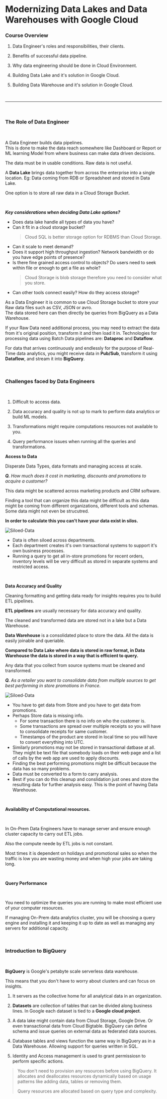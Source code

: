 # Modernizing Data Lakes and Data Warehouses with Google Cloud

### **Course Overview**

1. Data Engineer's roles and responsibilities, their clients.

2. Benefits of successful data pipeline.

3. Why data engineering should be done in Cloud Environment.

4. Building Data Lake and it's solution in Google Cloud.

5. Building Data Warehouse and it's solution in Google Cloud.

<br>

---

<br>

### **The Role of Data Engineer**

<br>

A Data Engineer builds data pipelines.  
This is done to make the data reach somewhere like Dashboard or Report or ML learning Model from where business can make data driven decisions.

The data must be in usable conditions. Raw data is not useful.

A **Data Lake** brings data together from across the enterprise into a single location. Eg: Data coming from RDB or Spreadsheet and stored in Data Lake.

One option is to store all raw data in a Cloud Storage Bucket.

<br>

_**Key considerations when deciding Data Lake options?**_

- Does data lake handle all types of data you have?
- Can it fit in a cloud storage bucket?
  > Cloud SQL is better storage option for RDBMS than Cloud Storage.
- Can it scale to meet demand?
- Does it support high throughput ingestion? Network bandwidth or do you have edge points of presence?
- Is there fine grained access control to objects? Do users need to seek within file or enough to get a file as whole?
  > Cloud Storage is blob storage therefore you need to consider what you store.
- Can other tools connect easily? How do they access storage?

As a Data Engineer it is common to use Cloud Storage bucket to store your Raw data files such as CSV, JSON or avro.  
The data stored here can then directly be queries from BigQuery as a Data Warehouse.

If your Raw Data need additional process, you may need to extract the data from it's original position, transform it and then load it in. Technologies for processing data using Batch Data pipelines are: **Dataproc** and **Dataflow**.

For data that arrives continuously and endlessly for the purpose of Real-Time data analytics, you might receive data in **Pub/Sub**, transform it using **Dataflow**, and stream it into **BigQuery**.

<br>

### **Challenges faced by Data Engineers**

<br>

1. Difficult to access data.

2. Data accuracy and quality is not up to mark to perform data analytics or build ML models.

3. Transformations might require computations resources not available to you.

4. Query performance issues when running all the queries and transformations.

**Access to Data**

Disperate Data Types, data formats and managing access at scale.

_**Q.** How much does it cost in marketing, discounts and promotions to acquire a customer?_

This data might be scattered across marketing products and CRM software.

Finding a tool that can organize this data might be difficult as this data might be coming from different organizations, different tools and schemas. Some data might not even be strucutred.

**In order to calculate this you can't have your data exist in silos.**

![Siloed-Data](./images/siloed-data.jpg)

- Data is often siloed across departments.
- Each department creates it's own transactional systems to support it's own business processes.
- Running a query to get all in-store promotions for recent orders, inventory levels will be very difficult as stored in separate systems and restricted access.

<br>

**Data Accuracy and Quality**

Cleaning formatting and getting data ready for insights requires you to build ETL pipelines.

**ETL pipelines** are usually necessary for data accuracy and quality.

The cleaned and transformed data are stored not in a lake but a Data Warehouse.

**Data Warehouse** is a consolidated place to store the data. All the data is easily joinable and queriable.

**Compared to Data Lake where data is stored in raw format, in Data Warehouse the data is stored in a way that is efficient to query.**

Any data that you collect from source systems must be cleaned and transformed.

_**Q.** As a retailer you want to consolidate data from multiple sources to get best performing in store promotions in France._

![Siloed-Data](./images/siloed-data.jpg)

- You have to get data from Store and you have to get data from promotions.
- Perhaps Store data is missing info.
  - For some transaction there is no info on who the customer is.
  - Some transactions are spread over multiple receipts so you will have to consolidate receipts for same customer.
  - Timestamps of the product are stored in local time so you will have to convert everything into UTC.
- Similarly promotions may not be stored in transactional datbase at all. They might be text file that somebody loads on their web page and a list of calls by the web app are used to apply discounts.
- Finding the best performing promotions might be difficult because the data has so many problems.
- Data must be converted to a form to carry analysis.
- Best if you can do this cleanup and conslidation just ones and store the resulting data for further analysis easy. This is the point of having Data Warehouse.

<br>

**Availability of Computational resources.**

<br>

In On-Prem Data Engineers have to manage server and ensure enough cluster capacity to carry out ETL jobs.

Also the compute neede by ETL jobs is not constant.

Most times it is dependent on holidays and promotional sales so when the traffic is low you are wasting money and when high your jobs are taking long.

<br>

**Query Performance**

<br>

You need to optimize the queries you are running to make most efficient use of your computer resources.

If managing On-Prem data analytics cluster, you will be choosing a query engine and installing it and keeping it up to date as well as managing any servers for additional capacity.

<br>

### **Introduction to BigQuery**

<br>

**BigQuery** is Google's petabyte scale serverless data warehouse.

This means that you don't have to worry about clusters and can focus on insights.

1. It servers as the collective home for all analytical data in an organization.

2. **Datasets** are collection of tables that can be divided along business lines. In Google each dataset is tied to a **Google cloud project**.

3. A data lake might contain data from Cloud Storage, Google Drive. Or even transactional data from Cloud Bigtable. BigQuery can define schema and issue queries on external data as federated data sources.

4. Database tables and views function the same way in BigQuery as in a Data Warehouse. Allowing support for queries written in SQL.

5. Identity and Access management is used to grant permissiosn to perform specific actions.

> You don't need to provision any resources before using BigQuery. It allocates and deallocates resources dynamically based on usage patterns like adding data, tables or removing them.
>
> Query resources are allocated based on query type and complexity.
